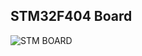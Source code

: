## STM32F404 Board

![STM BOARD](https://user-images.githubusercontent.com/101317269/168111862-e9b2cbb0-6fb3-41dd-bee9-1b2d363aef16.png)
